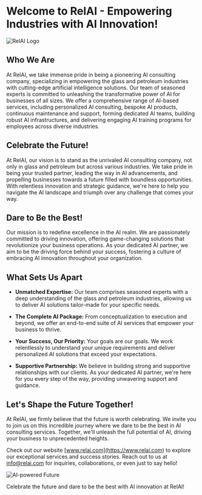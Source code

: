 # Welcome to RelAI - Empowering Industries with AI Innovation!

![RelAI Logo](https://your-image-url.com)

## Who We Are

At RelAI, we take immense pride in being a pioneering AI consulting company, specializing in empowering the glass and petroleum industries with cutting-edge artificial intelligence solutions. Our team of seasoned experts is committed to unleashing the transformative power of AI for businesses of all sizes. We offer a comprehensive range of AI-based services, including personalized AI consulting, bespoke AI products, continuous maintenance and support, forming dedicated AI teams, building robust AI infrastructures, and delivering engaging AI training programs for employees across diverse industries.

## Celebrate the Future!

At RelAI, our vision is to stand as the unrivaled AI consulting company, not only in glass and petroleum but across various industries. We take pride in being your trusted partner, leading the way in AI advancements, and propelling businesses towards a future filled with boundless opportunities. With relentless innovation and strategic guidance, we're here to help you navigate the AI landscape and triumph over any challenge that comes your way.

## Dare to Be the Best!

Our mission is to redefine excellence in the AI realm. We are passionately committed to driving innovation, offering game-changing solutions that revolutionize your business operations. As your dedicated AI partner, we aim to be the driving force behind your success, fostering a culture of embracing AI innovation throughout your organization.

## What Sets Us Apart

- **Unmatched Expertise:** Our team comprises seasoned experts with a deep understanding of the glass and petroleum industries, allowing us to deliver AI solutions tailor-made for your specific needs.

- **The Complete AI Package:** From conceptualization to execution and beyond, we offer an end-to-end suite of AI services that empower your business to thrive.

- **Your Success, Our Priority:** Your goals are our goals. We work relentlessly to understand your unique requirements and deliver personalized AI solutions that exceed your expectations.

- **Supportive Partnership:** We believe in building strong and supportive relationships with our clients. As your dedicated AI partner, we're here for you every step of the way, providing unwavering support and guidance.

## Let's Shape the Future Together!

At RelAI, we firmly believe that the future is worth celebrating. We invite you to join us on this incredible journey where we dare to be the best in AI consulting services. Together, we'll unleash the full potential of AI, driving your business to unprecedented heights.

Check out our website [www.relai.com](https://www.relai.com) to explore our exceptional services and success stories. Reach out to us at [info@relai.com](mailto:info@relai.com) for inquiries, collaborations, or even just to say hello!

![AI-powered Future](https://your-image-url.com)

Celebrate the future and dare to be the best with AI innovation at RelAI!

